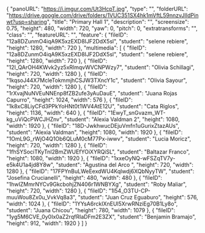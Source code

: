 {
      "panoURL": "https://i.imgur.com/Ut3HcpT.jpg",
      "type": "",
      "folderURL": "https://drive.google.com/drive/folders/1VUC351SX4hk1mVftL59nnzvJIIdPinwt?usp=sharing",
      "title": "Primary Hall 1",
      "description": "",
      "screensize": 0.75,
      "height": 480,
      "width": 720,
      "yaw": 0,
      "pitch": 0,
      "extratransforms": "",
      "class": "",
      "featureURL": "",
      "feature": {
         "fileID": "12a8DZunmO4iqA9K5xzEXD8IJF2DdX5sl",
         "student": "selene rebiere",
         "height": 1280,
         "width": 720
      },
      "multimedia": [
         {
            "fileID": "12a8DZunmO4iqA9K5xzEXD8IJF2DdX5sl",
            "student": "selene rebiere",
            "height": 1280,
            "width": 720
         },
         {
            "fileID": "12I_QArOH4KWvk2yz5xRlmqvWVCNPWzy7",
            "student": "Olivia Schillagi",
            "height": 720,
            "width": 1280
         },
         {
            "fileID": "1kqsoJ44X7McleTokmmjhCSJW3TXncY1c",
            "student": "Olivia Sayour",
            "height": 720,
            "width": 1280
         },
         {
            "fileID": "1rXvajNuNVEuNNEnp8fZB2ufe3yAuDauE",
            "student": "Juana Rojas Capurro",
            "height": 1024,
            "width": 576
         },
         {
            "fileID": "1k8xC8LiyCFd3PPkYoHNt0t1WV4AtE12U",
            "student": "Cata Riglos",
            "height": 1136,
            "width": 640
         },
         {
            "fileID": "1EwyT_snGvazm_WT-kg_uViQcPWCJHZnv",
            "student": "Alexia Valdman 2",
            "height": 1080,
            "width": 1920
         },
         {
            "fileID": "18D-JwkhwucDEjuVmfn1uGurixZtazAUs",
            "student": "Alexia Valdman",
            "height": 1080,
            "width": 1920
         },
         {
            "fileID": "1OmL9G_rWjO4Q1Ob6QLuM0cM77Px-iwwv",
            "student": "Lucia Moricz",
            "height": 720,
            "width": 1280
         },
         {
            "fileID": "1fhSYSociTKyTnI2BmZWUEfYOiXYRQiSL",
            "student": "Baltazar Franco",
            "height": 1080,
            "width": 1920
         },
         {
            "fileID": "1xxeOyNQ-wFSZqTV7y-e5k4U1a4jd8Y8w",
            "student": "Agustina del Arco ",
            "height": 720,
            "width": 1280
         },
         {
            "fileID": "17FPYnBuLWeEexdWU4Kqlwdj6XQbNyyTW",
            "student": "Josefina Crucianelli",
            "height": 480,
            "width": 480
         },
         {
            "fileID": "1hwIZMmrNYCv9GkcbohjZN406r1WNBYXg",
            "student": "Roby Maliar",
            "height": 720,
            "width": 1280
         },
         {
            "fileID": "1l54_O3TU-CP-muuWou8Zx0u_VvkVq8a3",
            "student": "Juan Cruz Eguaburo",
            "height": 576,
            "width": 1024
         },
         {
            "fileID": "1YYsA6rckIXnEUl5XrwRNziEg70B1Ly8o",
            "student": "Juana Chicou",
            "height": 780,
            "width": 1079
         },
         {
            "fileID": "1yg5M6CVE_0y0Ix0aZ2rqfRIaDFm2E3ZX",
            "student": "Benjamin Bramajo",
            "height": 912,
            "width": 1920
         }
      ]
   }